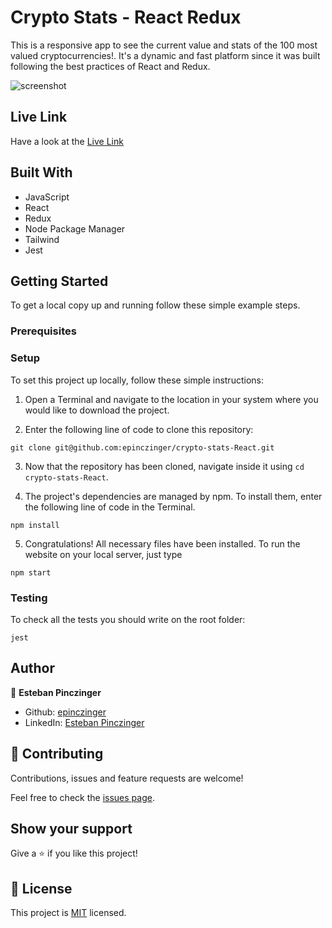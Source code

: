 # Crypto Stats - React Redux

This is a responsive app to see the current value and stats of the 100 most valued cryptocurrencies!. It's a dynamic and fast platform since it was built following the best practices of React and Redux.

![screenshot]()

## Live Link

Have a look at the [Live Link](https://crypto-stats.netlify.app/)

## Built With

- JavaScript
- React
- Redux
- Node Package Manager
- Tailwind
- Jest

## Getting Started

To get a local copy up and running follow these simple example steps.

### Prerequisites

### Setup

To set this project up locally, follow these simple instructions:

1. Open a Terminal and navigate to the location in your system where you would like to download the project. 

2. Enter the following line of code to clone this repository:

`git clone git@github.com:epinczinger/crypto-stats-React.git`

3. Now that the repository has been cloned, navigate inside it using `cd crypto-stats-React`.

4. The project's dependencies are managed by npm. To install them, enter the following line of code in the Terminal.

`npm install`

5. Congratulations! All necessary files have been installed. To run the website on your local server, just type 

`npm start`

### Testing

To check all the tests you should write on the root folder:

`jest`

## Author

👤 **Esteban Pinczinger**

- Github: [epinczinger](https://github.com/epinczinger)
- LinkedIn: [Esteban Pinczinger](https://www.linkedin.com/in/esteban-pinczinger)

## 🤝 Contributing

Contributions, issues and feature requests are welcome!

Feel free to check the [issues page](https://github.com/epinczinger/crypto-stats-React/issues).

## Show your support

Give a ⭐️ if you like this project!

## 📝 License

This project is [MIT](https://opensource.org/licenses/MIT) licensed.